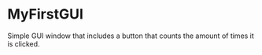 # MyFirstGUI
Simple GUI window that includes a button that counts the amount of times it is clicked.
